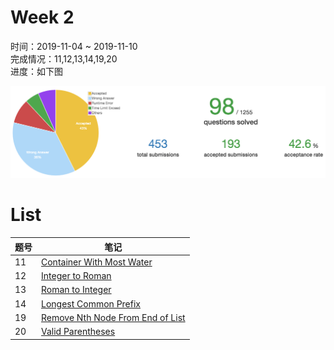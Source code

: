 # Week 2

时间：2019-11-04 ~ 2019-11-10  
完成情况：11,12,13,14,19,20    
进度：如下图    

![](assets/w2_progress.png) 

# List  

| 题号 | 笔记 |  
|---|---|  
| 11 | [Container With Most Water](https://github.com/chenxinlong/leetcode/blob/master/algs/11.go) |  
| 12 | [Integer to Roman](https://github.com/chenxinlong/leetcode/blob/master/algs/12.go)|  
| 13 | [Roman to Integer](https://github.com/chenxinlong/leetcode/blob/master/algs/13.go)|  
| 14 | [Longest Common Prefix](https://github.com/chenxinlong/leetcode/blob/master/algs/14.go)|  
| 19 | [Remove Nth Node From End of List ](https://github.com/chenxinlong/leetcode/blob/master/algs/19.go)|  
| 20 | [Valid Parentheses](https://github.com/chenxinlong/leetcode/blob/master/algs/20.go)|  